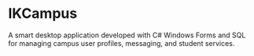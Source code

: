 # IKCampus
A smart desktop application developed with C# Windows Forms and SQL for managing campus user profiles, messaging, and student services.
